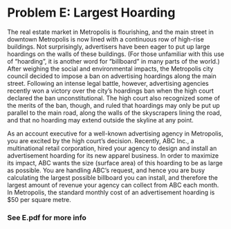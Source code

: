 # Problem E: Largest Hoarding
The real estate market in Metropolis is flourishing, and the main street in downtown Metropolis is now
lined with a continuous row of high-rise buildings. Not surprisingly, advertisers have been eager to
put up large hoardings on the walls of these buildings. (For those unfamiliar with this use of “hoarding”,
it is another word for “billboard” in many parts of the world.) After weighing the social and
environmental impacts, the Metropolis city council decided to impose a ban on advertising hoardings
along the main street. Following an intense legal battle, however, advertising agencies recently won a
victory over the city’s hoardings ban when the high court declared the ban unconstitutional. The high
court also recognized some of the merits of the ban, though, and ruled that hoardings may only be put
up parallel to the main road, along the walls of the skyscrapers lining the road, and that no hoarding
may extend outside the skyline at any point.

As an account executive for a well-known advertising agency in Metropolis, you are excited by the
high court’s decision. Recently, ABC Inc., a multinational retail corporation, hired your agency to
design and install an advertisement hoarding for its new apparel business. In order to maximize its
impact, ABC wants the size (surface area) of this hoarding to be as large as possible. You are handling
ABC’s request, and hence you are busy calculating the largest possible billboard you can install, and
therefore the largest amount of revenue your agency can collect from ABC each month. In Metropolis,
the standard monthly cost of an advertisement hoarding is $50 per square metre.

### See E.pdf for more info
